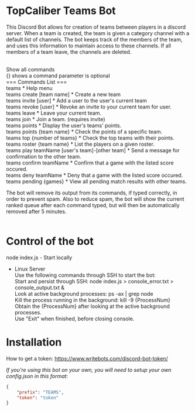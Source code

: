 TopCaliber Teams Bot
====================
This Discord Bot allows for creation of teams between players in a discord server. When a team is created, the team is given a category channel with a default list of channels. The bot keeps track of the members of the team, and uses this information to maintain access to these channels. If all members of a team leave, the channels are deleted.<br/><br/>

Show all commands<br/>
    {} shows a command parameter is optional<br/>
    === Commands List === <br/>
        teams								* Help menu<br/>
	teams create [team name]    					* Create a new team<br/>
	teams invite [user]						* Add a user to the user's current team<br/>
	teams revoke [user]						* Revoke an invite to your current team for user.<br/>
	teams leave							* Leave your current team.<br/>
	teams join 							* Join a team. (requires invite)<br/>
	teams points							* Display the user's teams' points.<br/>
	teams points {team name}					* Check the points of a specific team.<br/>
	teams top {number of teams} 					* Check the top teams with their points.<br/>
	teams roster {team name}					* List the players on a given roster.<br/>
	teams play teamName [user's team]-[other team]			* Send a message for confirmation to the other team.<br/>
	teams confirm teamName						* Confirm that a game with the listed score occured.<br/>
	teams deny teamName						* Deny that a game with the listed score occured.<br/>
	teams pending {games}						* View all pending match results with other teams.<br/>

The bot will remove its output from its commands, if typed correctly, in order to prevent spam. Also to reduce spam, the bot will show the current ranked queue after each command typed, but will then be automatically removed after 5 minutes.<br/><br/>


Control of the bot
====================

node index.js - Start locally<br/>

- Linux Server 
	<br/></t>Use the following commands through SSH to start the bot: 
	<br/></t>Start and persist through SSH: node index.js > console_error.txt > console_output.txt &
	<br/></t>Look at active background processes: ps -ax | grep node
	<br/></t>Kill the process running in the background: kill -9 {ProcessNum}
		<br/></t></t>Obtain the {ProcessNum} after looking at the active background processes.
	<br/></t>Use "Exit" when finished, before closing console.


Installation
====================

How to get a token: https://www.writebots.com/discord-bot-token/<br/>

*If you're using this bot on your own, you will need to setup your own config.json in this format:*

```json
{
	"prefix": "TEAMS",
	"token": "token"
}
```
